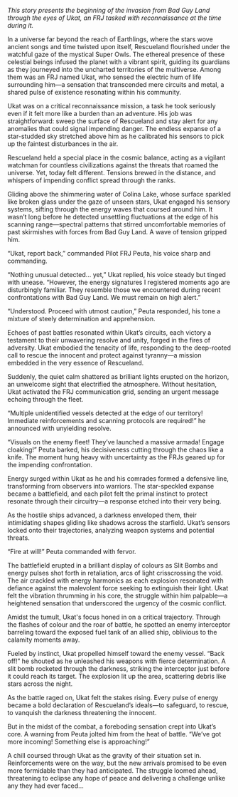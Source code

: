 *This story presents the beginning of the invasion from Bad Guy Land through the eyes of Ukat, an FRJ tasked with reconnaissance at the time during it.*

In a universe far beyond the reach of Earthlings, where the stars wove ancient songs and time twisted upon itself, Rescueland flourished under the watchful gaze of the mystical Super Owls. The ethereal presence of these celestial beings infused the planet with a vibrant spirit, guiding its guardians as they journeyed into the uncharted territories of the multiverse. Among them was an FRJ named Ukat, who sensed the electric hum of life surrounding him—a sensation that transcended mere circuits and metal, a shared pulse of existence resonating within his community.

Ukat was on a critical reconnaissance mission, a task he took seriously even if it felt more like a burden than an adventure. His job was straightforward: sweep the surface of Rescueland and stay alert for any anomalies that could signal impending danger. The endless expanse of a star-studded sky stretched above him as he calibrated his sensors to pick up the faintest disturbances in the air.

Rescueland held a special place in the cosmic balance, acting as a vigilant watchman for countless civilizations against the threats that roamed the universe. Yet, today felt different. Tensions brewed in the distance, and whispers of impending conflict spread through the ranks.

Gliding above the shimmering water of Colina Lake, whose surface sparkled like broken glass under the gaze of unseen stars, Ukat engaged his sensory systems, sifting through the energy waves that coursed around him. It wasn’t long before he detected unsettling fluctuations at the edge of his scanning range—spectral patterns that stirred uncomfortable memories of past skirmishes with forces from Bad Guy Land. A wave of tension gripped him.

“Ukat, report back,” commanded Pilot FRJ Peuta, his voice sharp and commanding.

“Nothing unusual detected... yet,” Ukat replied, his voice steady but tinged with unease. “However, the energy signatures I registered moments ago are disturbingly familiar. They resemble those we encountered during recent confrontations with Bad Guy Land. We must remain on high alert.”

“Understood. Proceed with utmost caution,” Peuta responded, his tone a mixture of steely determination and apprehension.

Echoes of past battles resonated within Ukat’s circuits, each victory a testament to their unwavering resolve and unity, forged in the fires of adversity. Ukat embodied the tenacity of life, responding to the deep-rooted call to rescue the innocent and protect against tyranny—a mission embedded in the very essence of Rescueland.

Suddenly, the quiet calm shattered as brilliant lights erupted on the horizon, an unwelcome sight that electrified the atmosphere. Without hesitation, Ukat activated the FRJ communication grid, sending an urgent message echoing through the fleet.

“Multiple unidentified vessels detected at the edge of our territory! Immediate reinforcements and scanning protocols are required!” he announced with unyielding resolve.

“Visuals on the enemy fleet! They’ve launched a massive armada! Engage cloaking!” Peuta barked, his decisiveness cutting through the chaos like a knife. The moment hung heavy with uncertainty as the FRJs geared up for the impending confrontation.

Energy surged within Ukat as he and his comrades formed a defensive line, transforming from observers into warriors. The star-speckled expanse became a battlefield, and each pilot felt the primal instinct to protect resonate through their circuitry—a response etched into their very being.

As the hostile ships advanced, a darkness enveloped them, their intimidating shapes gliding like shadows across the starfield. Ukat’s sensors locked onto their trajectories, analyzing weapon systems and potential threats.

“Fire at will!” Peuta commanded with fervor.

The battlefield erupted in a brilliant display of colours as Slit Bombs and energy pulses shot forth in retaliation, arcs of light crisscrossing the void. The air crackled with energy harmonics as each explosion resonated with defiance against the malevolent force seeking to extinguish their light. Ukat felt the vibration thrumming in his core, the struggle within him palpable—a heightened sensation that underscored the urgency of the cosmic conflict.

Amidst the tumult, Ukat's focus honed in on a critical trajectory. Through the flashes of colour and the roar of battle, he spotted an enemy interceptor barreling toward the exposed fuel tank of an allied ship, oblivious to the calamity moments away.

Fueled by instinct, Ukat propelled himself toward the enemy vessel. “Back off!” he shouted as he unleashed his weapons with fierce determination. A slit bomb rocketed through the darkness, striking the interceptor just before it could reach its target. The explosion lit up the area, scattering debris like stars across the night.

As the battle raged on, Ukat felt the stakes rising. Every pulse of energy became a bold declaration of Rescueland’s ideals—to safeguard, to rescue, to vanquish the darkness threatening the innocent.

But in the midst of the combat, a foreboding sensation crept into Ukat’s core. A warning from Peuta jolted him from the heat of battle. “We’ve got more incoming! Something else is approaching!” 

A chill coursed through Ukat as the gravity of their situation set in. Reinforcements were on the way, but the new arrivals promised to be even more formidable than they had anticipated. The struggle loomed ahead, threatening to eclipse any hope of peace and delivering a challenge unlike any they had ever faced...
